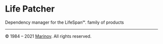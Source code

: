 # Life Patcher

Dependency manager for the LifeSpan℠. family of products

---

© 1984 – 2021 [Marinov](http://marinov.ml "Marinov"). All rights reserved.

